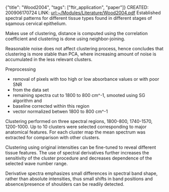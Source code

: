 {"title": "Wood2004", "tags": ["ftir_application", "paper"]}
CREATED: 200906170724
LINK: <url:~/Modules/Literature/Wood2004.pdf>
Established spectral patterns for different tissue types found in different
stages of sqamous cervical epithelium.

Makes use of clustering, distance is computed using the correlation
coefficient and clustering is done using neighbor-joining.

Reasonable noise does not affect clustering process, hence concludes that
clustering is more stable than PCA, where increasing amount of noise is
accumulated in the less relevant clusters.

Preprocessing
 * removal of pixels with too high or low absorbance values or with poor SNR
* from the data set
 * remaining spectra cut to 1800 to 800 cm^-1, smooted using SG algorithm and
* baseline corrected within this region
 * vector normalized betwen 1800 to 800 cm^-1

Clustering performed on three spectral regions, 1800-800, 1740-1570,
1200-1000. Up to 10 clusters were selected corresponding to major anatomical
features. For each cluster map the mean spectrum was extracted for comparison
with other clusters.

Clustering using original intensities can be fine-tuned to reveal different
tissue features. The use of spectral derivatives further increases the
sensitivity of the cluster procedure and decreases dependence of the selected
wave number range.

Derivative spectra emphasizes small differences in spectral band shape, rather
than absolute intensities, thus small shifts in band positions and
absence/presence  of shoulders can be readily detected.

